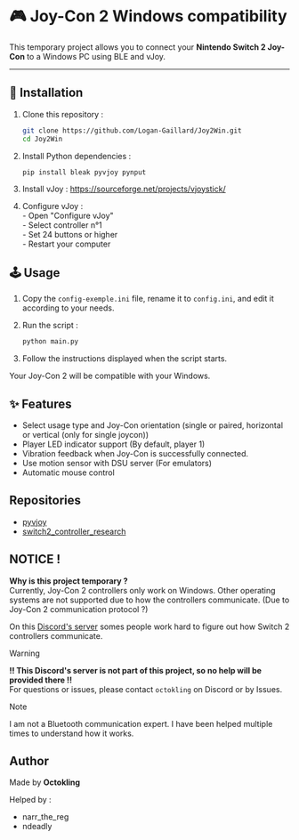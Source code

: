 # 🎮 Joy-Con 2 Windows compatibility

This temporary project allows you to connect your **Nintendo Switch 2 Joy-Con** to a Windows PC using BLE and vJoy.

---

## 🚀 Installation

1. Clone this repository :
   ```bash
   git clone https://github.com/Logan-Gaillard/Joy2Win.git
   cd Joy2Win
   ```

2. Install Python dependencies :
    ```
    pip install bleak pyvjoy pynput
    ```

4.  Install vJoy :
    https://sourceforge.net/projects/vjoystick/

5. Configure vJoy :  
        - Open "Configure vJoy"  
        - Select controller n°1  
        - Set 24 buttons or higher  
        - Restart your computer  

## 🕹️ Usage

1. Copy the `config-exemple.ini` file, rename it to `config.ini`, and edit it according to your needs.

2. Run the script :
    ```bash
    python main.py
    ```

3. Follow the instructions displayed when the script starts.

Your Joy-Con 2 will be compatible with your Windows.

## ✨ Features

- Select usage type and Joy-Con orientation (single or paired, horizontal or vertical (only for single joycon))
- Player LED indicator support (By default, player 1)
- Vibration feedback when Joy-Con is successfully connected.
- Use motion sensor with DSU server (For emulators)
- Automatic mouse control

## Repositories
- [pyvjoy](https://github.com/tidzo/pyvjoy)
- [switch2_controller_research](https://github.com/ndeadly/switch2_controller_research)

## **NOTICE !**
**Why is this project temporary ?**  
Currently, Joy-Con 2 controllers only work on Windows. Other operating systems are not supported due to how the controllers communicate. (Due to Joy-Con 2 communication protocol ?)  
  
On this [Discord's server](https://discord.gg/gegfNZ5Ucz) somes people work hard to figure out how Switch 2 controllers communicate.  

> [!WARNING]
> **!! This Discord's server is not part of this project, so no help will be provided there !!**  
> For questions or issues, please contact ``octokling`` on Discord or by Issues.

> [!NOTE]  
> I am not a Bluetooth communication expert. I have been helped multiple times to understand how it works. 


## Author
Made by **Octokling**

Helped by :  
- narr_the_reg
- ndeadly
